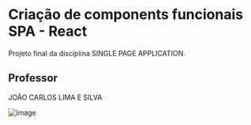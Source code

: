 # Criação de components funcionais SPA - React

Projeto final da disciplina SINGLE PAGE APPLICATION.

## Professor

JOÃO CARLOS LIMA E SILVA


![image](https://github.com/Leonnmarshall/SiglePageAplication-src-components/blob/main/Captura%20de%20Tela%202022-11-16%20a%CC%80s%2020.33.38.png)

